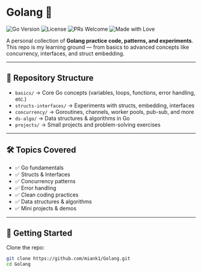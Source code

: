 # Golang 🚀

![Go Version](https://img.shields.io/badge/Go-1.22+-00ADD8?logo=go&logoColor=white)
![License](https://img.shields.io/badge/License-MIT-green.svg)
![PRs Welcome](https://img.shields.io/badge/PRs-welcome-brightgreen.svg)
![Made with Love](https://img.shields.io/badge/Made%20with-%F0%9F%92%9B-blue)

A personal collection of **Golang practice code, patterns, and experiments**.  
This repo is my learning ground — from basics to advanced concepts like concurrency, interfaces, and struct embedding.  

---

## 📂 Repository Structure

- `basics/` → Core Go concepts (variables, loops, functions, error handling, etc.)
- `structs-interfaces/` → Experiments with structs, embedding, interfaces
- `concurrency/` → Goroutines, channels, worker pools, pub-sub, and more
- `ds-algo/` → Data structures & algorithms in Go
- `projects/` → Small projects and problem-solving exercises

---

## 🛠️ Topics Covered

- ✅ Go fundamentals  
- ✅ Structs & Interfaces  
- ✅ Concurrency patterns  
- ✅ Error handling  
- ✅ Clean coding practices  
- ✅ Data structures & algorithms  
- ✅ Mini projects & demos  

---

## 🚀 Getting Started

Clone the repo:

```bash
git clone https://github.com/miank1/Golang.git
cd Golang
